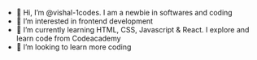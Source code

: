- 👋 Hi, I’m @vishal-1codes. I am a newbie in softwares and coding
- 👀 I’m interested in frontend development
- 🌱 I’m currently learning HTML, CSS, Javascript & React. I explore and learn code from Codeacademy
- 💞️ I’m looking to learn more coding 


